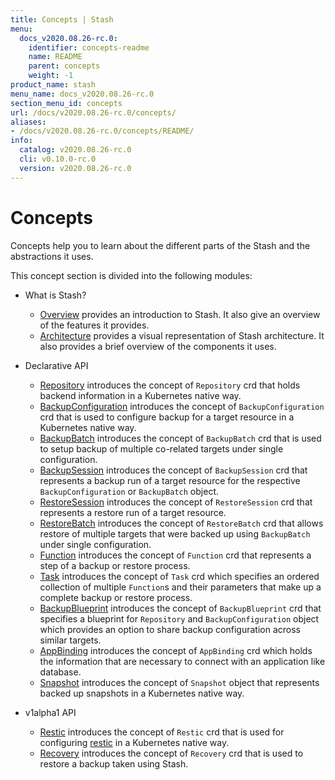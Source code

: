 ```yaml
---
title: Concepts | Stash
menu:
  docs_v2020.08.26-rc.0:
    identifier: concepts-readme
    name: README
    parent: concepts
    weight: -1
product_name: stash
menu_name: docs_v2020.08.26-rc.0
section_menu_id: concepts
url: /docs/v2020.08.26-rc.0/concepts/
aliases:
- /docs/v2020.08.26-rc.0/concepts/README/
info:
  catalog: v2020.08.26-rc.0
  cli: v0.10.0-rc.0
  version: v2020.08.26-rc.0
---
```


# Concepts

Concepts help you to learn about the different parts of the Stash and the abstractions it uses.

This concept section is divided into the following modules:

- What is Stash?
  - [Overview](/docs/v2020.08.26-rc.0/concepts/what-is-stash/overview) provides an introduction to Stash. It also give an overview of the features it provides.
  - [Architecture](/docs/v2020.08.26-rc.0/concepts/what-is-stash/architecture) provides a visual representation of Stash architecture. It also provides a brief overview of the components it uses.

- Declarative API
  - [Repository](/docs/v2020.08.26-rc.0/concepts/crds/repository) introduces the concept of `Repository` crd that holds backend information in a Kubernetes native way.
  - [BackupConfiguration](/docs/v2020.08.26-rc.0/concepts/crds/backupconfiguration) introduces the concept of `BackupConfiguration` crd that is used to configure backup for a target resource in a Kubernetes native way.
  - [BackupBatch](/docs/v2020.08.26-rc.0/concepts/crds/backupbatch) introduces the concept of `BackupBatch` crd that is used to setup backup of multiple co-related targets under single configuration.
  - [BackupSession](/docs/v2020.08.26-rc.0/concepts/crds/backupsession) introduces the concept of `BackupSession` crd that represents a backup run of a target resource for the respective `BackupConfiguration` or `BackupBatch` object.
  - [RestoreSession](/docs/v2020.08.26-rc.0/concepts/crds/restoresession) introduces the concept of `RestoreSession` crd that represents a restore run of a target resource.
  - [RestoreBatch](/docs/v2020.08.26-rc.0/concepts/crds/restorebatch) introduces the concept of `RestoreBatch` crd that allows restore of multiple targets that were backed up using `BackupBatch` under single configuration.
  - [Function](/docs/v2020.08.26-rc.0/concepts/crds/function) introduces the concept of `Function` crd that represents a step of a backup or restore process.
  - [Task](/docs/v2020.08.26-rc.0/concepts/crds/task) introduces the concept of `Task` crd which specifies an ordered collection of multiple `Function`s and their parameters that make up a complete backup or restore process.
  - [BackupBlueprint](/docs/v2020.08.26-rc.0/concepts/crds/backupblueprint) introduces the concept of `BackupBlueprint` crd that specifies a blueprint for `Repository` and `BackupConfiguration` object which provides an option to share backup configuration across similar targets.
  - [AppBinding](/docs/v2020.08.26-rc.0/concepts/crds/appbinding) introduces the concept of `AppBinding` crd which holds the information that are necessary to connect with an application like database.
  - [Snapshot](/docs/v2020.08.26-rc.0/concepts/crds/snapshot) introduces the concept of `Snapshot` object that represents backed up snapshots in a Kubernetes native way.

- v1alpha1 API
  - [Restic](/docs/v2020.08.26-rc.0/concepts/crds/v1alpha1/restic) introduces the concept of `Restic` crd that is used for configuring [restic](https://restic.net) in a Kubernetes native way.
  - [Recovery](/docs/v2020.08.26-rc.0/concepts/crds/v1alpha1/recovery) introduces the concept of `Recovery` crd that is used to restore a backup taken using Stash.
